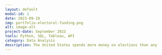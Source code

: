 ```yaml
---
layout: default
modal-id: 1
date: 2023-09-18
img: portfolio-electoral-funding.png
alt: image-alt
project-date: September 2023
tools: Python, SQL, Tableau, API
category: Data Analysis
description: The United States spends more money on elections than any other nation, and even more so following the controversial Supreme Court decision in Citizens United v. Federal Election Committee in 2010 that prohibited the government from restricting independent expenditures on political campaigns by third-party groups. In this project, the focus is to explore the relationship between funding that comes from special interest groups, in particular from the Super PACs made possible by the Citizens United decision, and the voting behavior of elected congress members who either receive their funding directly or benefit indirectly from their expenditures. Data from the Federal Election Commission is pulled through their open API into a SQL database for analysis in Python and visualization in Tableau.
---
```

